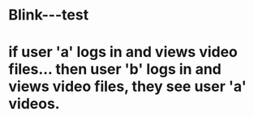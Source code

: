 # Blink---test
#
#
# if user 'a' logs in and views video files... then user 'b' logs in and views video files, they see user 'a' videos.
